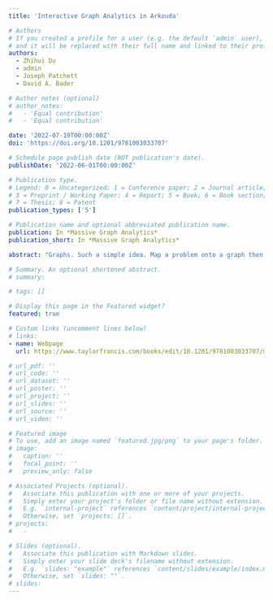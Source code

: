 ```yaml
---
title: 'Interactive Graph Analytics in Arkouda'

# Authors
# If you created a profile for a user (e.g. the default `admin` user), write the username (folder name) here
# and it will be replaced with their full name and linked to their profile.
authors:
  - Zhihui Du
  - admin
  - Joseph Patchett
  - David A. Bader

# Author notes (optional)
# author_notes:
#   - 'Equal contribution'
#   - 'Equal contribution'

date: '2022-07-19T00:00:00Z'
doi: 'https://doi.org/10.1201/9781003033707'

# Schedule page publish date (NOT publication's date).
publishDate: '2022-06-01T00:00:00Z'

# Publication type.
# Legend: 0 = Uncategorized; 1 = Conference paper; 2 = Journal article;
# 3 = Preprint / Working Paper; 4 = Report; 5 = Book; 6 = Book section;
# 7 = Thesis; 8 = Patent
publication_types: ['5']

# Publication name and optional abbreviated publication name.
publication: In *Massive Graph Analytics*
publication_short: In *Massive Graph Analytics*

abstract: "Graphs. Such a simple idea. Map a problem onto a graph then solve it by searching over the graph or by exploring the structure of the graph. What could be easier? Turns out, however, that working with graphs is a vast and complex field. Keeping up is challenging. To help keep up, you just need an editor who knows most people working with graphs, and have that editor gather nearly 70 researchers to summarize their work with graphs. The result is the book Massive Graph Analytics." Timothy G. Mattson, Senior Principal Engineer, Intel Corp. Expertise in massive-scale graph analytics is key for solving real-world grand challenges from healthcare to sustainability to detecting insider threats, cyber defense, and more. This book provides a comprehensive introduction to massive graph analytics, featuring contributions from thought leaders across academia, industry, and government. Massive Graph Analytics will be beneficial to students, researchers, and practitioners in academia, national laboratories, and industry who wish to learn about the state-of-the-art algorithms, models, frameworks, and software in massive-scale graph analytics.

# Summary. An optional shortened abstract.
# summary:

# tags: []

# Display this page in the Featured widget?
featured: true

# Custom links (uncomment lines below)
# links:
- name: Webpage
  url: https://www.taylorfrancis.com/books/edit/10.1201/9781003033707/massive-graph-analytics-david-bader

# url_pdf: ''
# url_code: ''
# url_dataset: ''
# url_poster: ''
# url_project: ''
# url_slides: ''
# url_source: ''
# url_video: ''

# Featured image
# To use, add an image named `featured.jpg/png` to your page's folder.
# image:
#   caption: ''
#   focal_point: ''
#   preview_only: false

# Associated Projects (optional).
#   Associate this publication with one or more of your projects.
#   Simply enter your project's folder or file name without extension.
#   E.g. `internal-project` references `content/project/internal-project/index.md`.
#   Otherwise, set `projects: []`.
# projects:
#   -

# Slides (optional).
#   Associate this publication with Markdown slides.
#   Simply enter your slide deck's filename without extension.
#   E.g. `slides: "example"` references `content/slides/example/index.md`.
#   Otherwise, set `slides: ""`.
# slides:
---
```


<!-- {{% callout note %}}
Click the _Cite_ button above to demo the feature to enable visitors to import publication metadata into their reference management software.
{{% /callout %}}

{{% callout note %}}
Create your slides in Markdown - click the _Slides_ button to check out the example.
{{% /callout %}}

Supplementary notes can be added here, including [code, math, and images](https://wowchemy.com/docs/writing-markdown-latex/). -->
